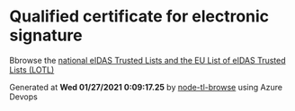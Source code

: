 # Qualified certificate for electronic signature 
 Bbrowse the [national eIDAS Trusted Lists and the EU List of eIDAS Trusted Lists (LOTL)](https://webgate.ec.europa.eu/tl-browser/#/) 
 
 
Generated at **Wed 01/27/2021  0:09:17.25** by [node-tl-browse](https://github.com/ymedlop/node-tl-browser) using Azure Devops 
